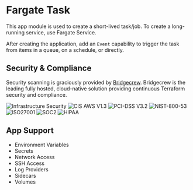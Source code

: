 # Fargate Task

This app module is used to create a short-lived task/job.
To create a long-running service, use Fargate Service.

After creating the application, add an `Event` capability to trigger the task from items in a queue, on a schedule, or directly. 

## Security & Compliance

Security scanning is graciously provided by [Bridgecrew](https://bridgecrew.io/).
Bridgecrew is the leading fully hosted, cloud-native solution providing continuous Terraform security and compliance.

![Infrastructure Security](https://www.bridgecrew.cloud/badges/github/nullstone-modules/aws-fargate-task/general)
![CIS AWS V1.3](https://www.bridgecrew.cloud/badges/github/nullstone-modules/aws-fargate-task/cis_aws_13)
![PCI-DSS V3.2](https://www.bridgecrew.cloud/badges/github/nullstone-modules/aws-fargate-task/pci)
![NIST-800-53](https://www.bridgecrew.cloud/badges/github/nullstone-modules/aws-fargate-task/nist)
![ISO27001](https://www.bridgecrew.cloud/badges/github/nullstone-modules/aws-fargate-task/iso)
![SOC2](https://www.bridgecrew.cloud/badges/github/nullstone-modules/aws-fargate-task/soc2)
![HIPAA](https://www.bridgecrew.cloud/badges/github/nullstone-modules/aws-fargate-task/hipaa)

## App Support

- Environment Variables
- Secrets
- Network Access
- SSH Access
- Log Providers
- Sidecars
- Volumes
